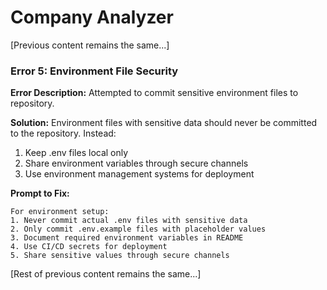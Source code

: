 # Company Analyzer

[Previous content remains the same...]

### Error 5: Environment File Security
**Error Description:** Attempted to commit sensitive environment files to repository.

**Solution:**
Environment files with sensitive data should never be committed to the repository. Instead:
1. Keep .env files local only
2. Share environment variables through secure channels
3. Use environment management systems for deployment

**Prompt to Fix:**
```
For environment setup:
1. Never commit actual .env files with sensitive data
2. Only commit .env.example files with placeholder values
3. Document required environment variables in README
4. Use CI/CD secrets for deployment
5. Share sensitive values through secure channels
```

[Rest of previous content remains the same...]